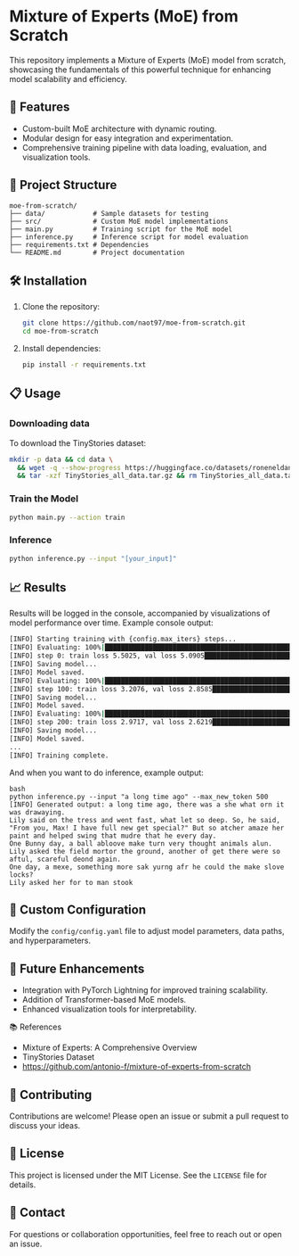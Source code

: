 # Mixture of Experts (MoE) from Scratch

This repository implements a Mixture of Experts (MoE) model from scratch, showcasing the fundamentals of this powerful technique for enhancing model scalability and efficiency.

## 🚀 Features
- Custom-built MoE architecture with dynamic routing.
- Modular design for easy integration and experimentation.
- Comprehensive training pipeline with data loading, evaluation, and visualization tools.

## 📂 Project Structure
```
moe-from-scratch/
├── data/            # Sample datasets for testing
├── src/             # Custom MoE model implementations
├── main.py          # Training script for the MoE model
├── inference.py     # Inference script for model evaluation
├── requirements.txt # Dependencies
└── README.md        # Project documentation
```

## 🛠️ Installation
1. Clone the repository:
   ```bash
   git clone https://github.com/naot97/moe-from-scratch.git
   cd moe-from-scratch
   ```
2. Install dependencies:
   ```bash
   pip install -r requirements.txt
   ```

## 📋 Usage
### Downloading data
To download the TinyStories dataset:
```bash
mkdir -p data && cd data \
  && wget -q --show-progress https://huggingface.co/datasets/roneneldan/TinyStories/resolve/main/TinyStories_all_data.tar.gz \
  && tar -xzf TinyStories_all_data.tar.gz && rm TinyStories_all_data.tar.gz
```

### Train the Model
```bash
python main.py --action train
```

### Inference
```bash
python inference.py --input "[your_input]"
```


## 📈 Results
Results will be logged in the console, accompanied by visualizations of model performance over time. Example console output:
```bash
[INFO] Starting training with {config.max_iters} steps...
[INFO] Evaluating: 100%|█████████████████████████████████████████████████████████████████████████████████████████████████████| 200/200 [00:00<00:00, 778.45it/s]
[INFO] step 0: train loss 5.5025, val loss 5.0905████████████████████████████████████████████████████▊                       | 154/200 [00:00<00:00, 790.92it/s]
[INFO] Saving model...
[INFO] Model saved.
[INFO] Evaluating: 100%|█████████████████████████████████████████████████████████████████████████████████████████████████████| 200/200 [00:00<00:00, 728.56it/s]
[INFO] step 100: train loss 3.2076, val loss 2.8585█████████████████████████████████████████████████████▊                    | 160/200 [00:00<00:00, 801.71it/s]
[INFO] Saving model...
[INFO] Model saved.
[INFO] Evaluating: 100%|█████████████████████████████████████████████████████████████████████████████████████████████████████| 200/200 [00:00<00:00, 457.24it/s]
[INFO] step 200: train loss 2.9717, val loss 2.6219██████████████████████████████████████████▏                               | 137/200 [00:00<00:00, 380.61it/s]
[INFO] Saving model...
[INFO] Model saved.
...
[INFO] Training complete.
```

And when you want to do inference, example output:
```
bash
python inference.py --input "a long time ago" --max_new_token 500
[INFO] Generated output: a long time ago, there was a she what orn it was drawaying.
Lily said on the tress and went fast, what let so deep. So, he said, "From you, Max! I have full new get special?" But so atcher amaze her paint and helped swing that mudre that he every day.
One Bunny day, a ball abloove make turn very thought animals alun. Lily asked the field mortor the ground, another of get there were so aftul, scareful deond again.
One day, a mexe, something more sak yurng afr he could the make slove locks?
Lily asked her for to man stook
```

## 🧪 Custom Configuration
Modify the `config/config.yaml` file to adjust model parameters, data paths, and hyperparameters.

## 🧩 Future Enhancements
- Integration with PyTorch Lightning for improved training scalability.
- Addition of Transformer-based MoE models.
- Enhanced visualization tools for interpretability.

📚 References

- Mixture of Experts: A Comprehensive Overview
- TinyStories Dataset
- https://github.com/antonio-f/mixture-of-experts-from-scratch

## 🤝 Contributing
Contributions are welcome! Please open an issue or submit a pull request to discuss your ideas.

## 📄 License
This project is licensed under the MIT License. See the `LICENSE` file for details.

## 📧 Contact
For questions or collaboration opportunities, feel free to reach out or open an issue.


